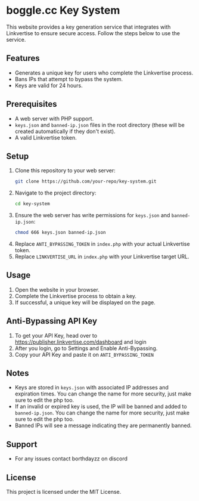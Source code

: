 # boggle.cc Key System

This website provides a key generation service that integrates with Linkvertise to ensure secure access. Follow the steps below to use the service.

## Features
- Generates a unique key for users who complete the Linkvertise process.
- Bans IPs that attempt to bypass the system.
- Keys are valid for 24 hours.

## Prerequisites
- A web server with PHP support.
- `keys.json` and `banned-ip.json` files in the root directory (these will be created automatically if they don't exist).
- A valid Linkvertise token.

## Setup
1. Clone this repository to your web server:
   ```bash
   git clone https://github.com/your-repo/key-system.git
   ```
2. Navigate to the project directory:
   ```bash
   cd key-system
   ```
3. Ensure the web server has write permissions for `keys.json` and `banned-ip.json`:
   ```bash
   chmod 666 keys.json banned-ip.json
   ```
4. Replace `ANTI_BYPASSING_TOKEN` in `index.php` with your actual Linkvertise token.
5. Replace `LINKVERTISE_URL` in `index.php` with your Linkvertise target URL.

## Usage
1. Open the website in your browser.
2. Complete the Linkvertise process to obtain a key.
3. If successful, a unique key will be displayed on the page.

## Anti-Bypassing API Key
1. To get your API Key, head over to https://publisher.linkvertise.com/dashboard and login
2. After you login, go to Settings and Enable Anti-Bypassing.
3. Copy your API Key and paste it on `ANTI_BYPASSING_TOKEN`

## Notes
- Keys are stored in `keys.json` with associated IP addresses and expiration times. You can change the name for more security, just make sure to edit the php too.
- If an invalid or expired key is used, the IP will be banned and added to `banned-ip.json`. You can change the name for more security, just make sure to edit the php too.
- Banned IPs will see a message indicating they are permanently banned.

## Support
- For any issues contact borthdayzz on discord

## License
This project is licensed under the MIT License.
